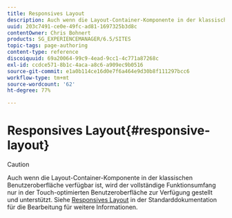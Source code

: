 ```yaml
---
title: Responsives Layout
description: Auch wenn die Layout-Container-Komponente in der klassischen Benutzeroberfläche verfügbar ist, wird der vollständige Funktionsumfang nur in der Touch-optimierten Benutzeroberfläche zur Verfügung gestellt und unterstützt.
uuid: 203c7491-ce0e-49fc-ad81-1697325b3d8c
contentOwner: Chris Bohnert
products: SG_EXPERIENCEMANAGER/6.5/SITES
topic-tags: page-authoring
content-type: reference
discoiquuid: 69a20064-99c9-4ead-9cc1-4c771a87268c
exl-id: ccdce571-8b1c-4aca-a8c6-a909ec9b0516
source-git-commit: e1a0b114ce16d0e7f6a464e9d30b8f111297bcc6
workflow-type: tm+mt
source-wordcount: '62'
ht-degree: 77%

---
```


# Responsives Layout{#responsive-layout}

>[!CAUTION]
>
>Auch wenn die Layout-Container-Komponente in der klassischen Benutzeroberfläche verfügbar ist, wird der vollständige Funktionsumfang nur in der Touch-optimierten Benutzeroberfläche zur Verfügung gestellt und unterstützt. Siehe [Responsives Layout](/help/sites-authoring/responsive-layout.md) in der Standarddokumentation für die Bearbeitung für weitere Informationen.
